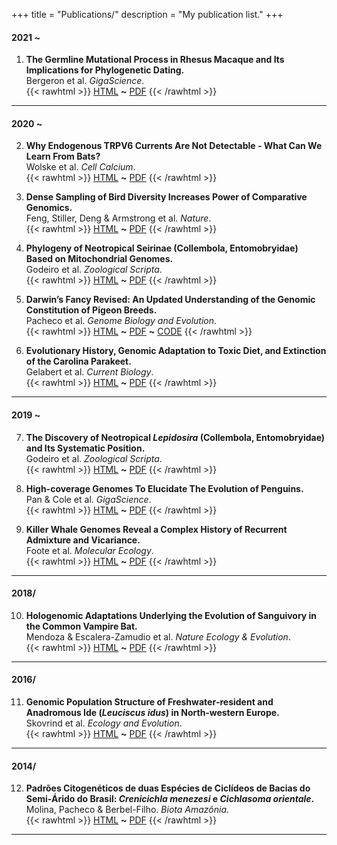 +++
title = "Publications/"
description = "My publication list."
+++

#### 2021 ~

1. **The Germline Mutational Process in Rhesus Macaque and Its Implications for Phylogenetic Dating.**  
Bergeron et al. _GigaScience_.  
{{< rawhtml >}}
<a href="https://academic.oup.com/gigascience/article/10/5/giab029/6269103" target="_blank">HTML</a>
<b>~</b>
<a href="/MyArticles/macaqueGigaScience.pdf" target="_blank">PDF</a>
{{< /rawhtml >}}
***


#### 2020 ~

2. **Why Endogenous TRPV6 Currents Are Not Detectable - What Can We Learn From Bats?**  
Wolske et al. _Cell Calcium_.  
{{< rawhtml >}}
<a href="https://www.sciencedirect.com/science/article/abs/pii/S0143416020301445" target="_blank">HTML</a>
<b>~</b>
<a href="/MyArticles/batsCellCalcium.pdf">PDF</a>
{{< /rawhtml >}}

3. **Dense Sampling of Bird Diversity Increases Power of Comparative Genomics.**  
Feng, Stiller, Deng & Armstrong et al. _Nature_.  
{{< rawhtml >}}
<a href="https://www.nature.com/articles/s41586-020-2873-9" target="_blank">HTML</a>
<b>~</b>
<a href="/MyArticles/birdsNature.pdf">PDF</a>
{{< /rawhtml >}}

4. **Phylogeny of Neotropical Seirinae (Collembola, Entomobryidae) Based on Mitochondrial Genomes.**  
Godeiro et al. _Zoological Scripta_.  
{{< rawhtml >}}
<a href="https://onlinelibrary.wiley.com/doi/full/10.1111/zsc.12408" target="_blank">HTML</a>
<b>~</b>
<a href="/MyArticles/seirinaeZoologicalScripta.pdf">PDF</a>
{{< /rawhtml >}}

5. **Darwin’s Fancy Revised: An Updated Understanding of the Genomic Constitution of Pigeon Breeds.**  
Pacheco et al. _Genome Biology and Evolution_.  
{{< rawhtml >}}
<a href="https://academic.oup.com/gbe/article/12/3/136/5735467" target="_blank">HTML</a>
<b>~</b>
<a href="/MyArticles/pigeonbreedsGBE.pdf">PDF</a>
<b>~</b>
<a href="https://github.com/pacheco-george/PigeonBreedsGenomics/" target="_blank">CODE</a>
{{< /rawhtml >}}

6. **Evolutionary History, Genomic Adaptation to Toxic Diet, and Extinction of the Carolina Parakeet.**  
Gelabert et al. _Current Biology_.  
{{< rawhtml >}}
<a href="https://www.sciencedirect.com/science/article/pii/S0960982219314381/" target="_blank">HTML</a>
<b>~</b>
<a href="/MyArticles/ParakeetCurrentBiology.pdf">PDF</a>
{{< /rawhtml >}}
***


#### 2019 ~

07. **The Discovery of Neotropical _Lepidosira_ (Collembola, Entomobryidae) and Its Systematic Position.**  
Godeiro et al. _Zoological Scripta_.  
{{< rawhtml >}}
<a href="https://onlinelibrary.wiley.com/doi/full/10.1111/zsc.12377/" target="_blank">HTML</a>
<b>~</b>
<a href="/MyArticles/lepidosiraZoologicalScripta.pdf">PDF</a>
{{< /rawhtml >}}


08. **High-coverage Genomes To Elucidate The Evolution of Penguins.**  
Pan & Cole et al. _GigaScience_.  
{{< rawhtml >}}
<a href="https://academic.oup.com/gigascience/article/8/9/giz117/5571031/" target="_blank">HTML</a>
<b>~</b>
<a href="/MyArticles/penguinsGigaScience.pdf">PDF</a>
{{< /rawhtml >}}

09. **Killer Whale Genomes Reveal a Complex History of Recurrent Admixture and Vicariance.**  
Foote et al. _Molecular Ecology_.  
{{< rawhtml >}}
<a href="https://onlinelibrary.wiley.com/doi/abs/10.1111/mec.15099/" target="_blank">HTML</a>
<b>~</b>
<a href="/MyArticles/killerwhalesMolecularEcology.pdf">PDF</a>
{{< /rawhtml >}}
***


#### 2018/

10. **Hologenomic Adaptations Underlying the Evolution of Sanguivory in the Common Vampire Bat.**  
Mendoza & Escalera-Zamudio et al. _Nature Ecology & Evolution_.  
{{< rawhtml >}}
<a href="https://www.nature.com/articles/s41559-018-0476-8#citeas/" target="_blank">HTML</a>
<b>~</b>
<a href="/MyArticles/batsEcolEvol.pdf">PDF</a>
{{< /rawhtml >}}
***


#### 2016/

11. **Genomic Population Structure of Freshwater‐resident and Anadromous Ide (_Leuciscus idus_) in North‐western Europe.**  
Skovrind et al. _Ecology and Evolution_.  
{{< rawhtml >}}
<a href="https://onlinelibrary.wiley.com/doi/full/10.1002/ece3.1909/" target="_blank">HTML</a>
<b>~</b>
<a href="/MyArticles/ideEcologyEvolution.pdf">PDF</a>
{{< /rawhtml >}}
***


#### 2014/

12. **Padrões Citogenéticos de duas Espécies de Ciclídeos de Bacias do Semi-Árido do Brasil: _Crenicichla menezesi_ e _Cichlasoma orientale_.**  
Molina, Pacheco & Berbel-Filho. _Biota Amazônia_.    
{{< rawhtml >}}
<a href="https://periodicos.unifap.br/index.php/biota/article/view/1076/" target="_blank">HTML</a>
<b>~</b>
<a href="/MyArticles/cichlidsBiotaAmazonia.pdf">PDF</a>
{{< /rawhtml >}}
***